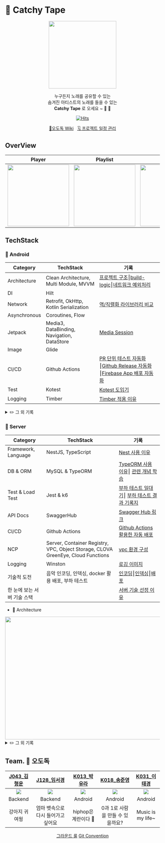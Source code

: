 # 📼 Catchy Tape
<p align="center">
<img width="220" src="https://github.com/boostcampwm2023/and04-catchy-tape/assets/62279741/155828a9-a9b3-4cdf-acc5-95efed03e2bf"/>
</p>
<div align="center">
    
누구든지 노래를 공유할 수 있는  
숨겨진 아티스트의 노래를 들을 수 있는  
**Catchy Tape** 로 오세요 ~ 📼 📼 


[![Hits](https://hits.seeyoufarm.com/api/count/incr/badge.svg?url=https%3A%2F%2Fgithub.com%2Fboostcampwm2023%2Fand04-catchy-tape&count_bg=%23BB2649&title_bg=%23555555&icon=&icon_color=%23BB2649&title=hits&edge_flat=false)](https://hits.seeyoufarm.com)
</div>

<div align="center">
    <a href="https://github.com/boostcampwm2023/and04-catchy-tape/wiki" target="_blank">🍗오도독 Wiki</a> &nbsp 
    <a href="https://github.com/orgs/boostcampwm2023/projects/39" target="_blank">🗓 프로젝트 일정 관리</a> 
</div>

## OverView
| Player  | Playlist | Upload | Search |
| ------------- | ------------- | ------------- | ------------- |
| <img width="200" src="https://github.com/boostcampwm2023/and04-catchy-tape/assets/62279741/a769d2f0-f3e1-4af4-8c97-58da38230ee7" /> | <img width="200" src="https://github.com/boostcampwm2023/and04-catchy-tape/assets/62279741/0789dab5-644d-4709-95c8-5dd4d16a5094"/> | <img width="200" src="https://github.com/boostcampwm2023/and04-catchy-tape/assets/62279741/c6443860-136d-444d-908e-94162714d81d" /> | <img width="200" src="https://github.com/boostcampwm2023/and04-catchy-tape/assets/62279741/956609bb-cfbb-4cf2-b676-89afa01e1837" />


## TechStack
### 🤖 Android
| Category  | TechStack | 기록 |
| ------------- | ------------- | ------------- |
| Architecture  | Clean Architecture, Multi Module, MVVM  | [프로젝트 구조](https://tral-lalala.tistory.com/126)⎮[build-logic](https://algosketch.tistory.com/179)⎮[네트워크 예외처리](https://github.com/boostcampwm2023/and04-catchy-tape/wiki/%EB%84%A4%ED%8A%B8%EC%9B%8C%ED%81%AC-%EC%98%88%EC%99%B8-%EC%B2%98%EB%A6%AC)
| DI | Hilt | 
| Network | Retrofit, OkHttp, Kotlin Serialization | [역/직렬화 라이브러리 비교](https://github.com/boostcampwm2023/and04-catchy-tape/wiki/%EC%97%AD-%EC%A7%81%EB%A0%AC%ED%99%94-%EB%9D%BC%EC%9D%B4%EB%B8%8C%EB%9F%AC%EB%A6%AC-%EB%B9%84%EA%B5%90)
| Asynchronous | Coroutines, Flow
| Jetpack | Media3, DataBinding, Navigation, DataStore | [Media Session](https://round-caution-9fd.notion.site/MediaSessionService-6397c6a060404250b7b565530e1004fd?pvs=4)
| Image | Glide
| CI/CD | Github Actions |[PR 단위 테스트 자동화](https://algosketch.tistory.com/178)⎮[Github Release 자동화](https://tral-lalala.tistory.com/127)⎮[Firebase App 배포 자동화](https://tral-lalala.tistory.com/128)
| Test | Kotest | [Kotest 도입기](https://github.com/boostcampwm2023/and04-catchy-tape/wiki/Kotest-%EB%8F%84%EC%9E%85%EA%B8%B0)
| Logging | Timber | [Timber 적용 이유](https://github.com/boostcampwm2023/and04-catchy-tape/wiki/Timber%EC%9D%84-%EC%A0%81%EC%9A%A9%ED%95%9C-%EC%9D%B4%EC%9C%A0)


<details>
<summary>✏️ 그 외 기록</summary>

- [프로젝트 생성](https://github.com/boostcampwm2023/and04-catchy-tape/wiki/Android#%ED%94%84%EB%A1%9C%EC%A0%9D%ED%8A%B8-%EC%83%9D%EC%84%B1%EC%8B%9C-%EA%B3%A0%EB%A0%A4%ED%95%9C-%EB%82%B4%EC%9A%A9)

</details>


### 📡 Server
| Category  | TechStack | 기록 |
| ------------- | ------------- | -------------|
| Framework, Language | NestJS, TypeScript  | [Nest 사용 이유](https://round-caution-9fd.notion.site/Nest-8da8116bb8014a95b268ea50c9080b8d) |
| DB & ORM | MySQL & TypeORM  | [TypeORM 사용 이유](https://round-caution-9fd.notion.site/prisma-vs-TypeORM-0c8c89b3d5374405aca9e9c1db0a73b6)⎮ [관련 개념 학습](https://round-caution-9fd.notion.site/Server-624068a499114a14ba1388e198bb0dde?p=09210f9a985246639720c50e269f70a5&pm=s)|
| Test & Load Test | Jest & k6  | [부하 테스트 일대기](https://round-caution-9fd.notion.site/174440e709e24d7c909e8c1684c1cc75)⎮ [부하 테스트 결과 기록지](https://round-caution-9fd.notion.site/4ead90a8131844c8b561a34908692e3c)
| API Docs | SwaggerHub  | [Swagger Hub 링크](https://app.swaggerhub.com/apis/12201944/CatchyTapeImsi/1.0.0)
| CI/CD | Github Actions  | [Github Actions 활용한 자동 배포](https://round-caution-9fd.notion.site/Github-Action-29d0d57f5a434954b4a7b4aa8c3b57e0) |
| NCP | Server, Container Registry, VPC, Object Storage, CLOVA GreenEye, Cloud Functions|[vpc 환경 구성](https://round-caution-9fd.notion.site/VPC-a8eefbec2f0244629ee2a092c454ebd7) |
| Logging | Winston  | [로깅 이미지](https://github.com/boostcampwm2023/and04-catchy-tape/wiki/%EC%84%9C%EB%B2%84-%EB%A1%9C%EA%B9%85-%EC%9D%B4%EB%A0%87%EA%B2%8C-%ED%96%88%EC%96%B4%EC%9A%94-!)|
| 기술적 도전 |음악 인코딩, 인덱싱, docker 활용 배포, 부하 테스트| [인코딩](https://round-caution-9fd.notion.site/Cloud-Functions-d7f1528dd32146f6b8f0b255ef33ebd7)⎮[인덱싱](https://round-caution-9fd.notion.site/ERD-DB-74377ed10a2347d1ac15f181134f52a1)⎮[배포](https://round-caution-9fd.notion.site/docker-aa7522e8c5cf4b9c9135d6f6b2114fd4) |
| 한 눈에 보는 서버 기술 스택 |  | [서버 기술 선정 이유](https://round-caution-9fd.notion.site/2a7b52b27e7d45cc980c1eea33a2ce09) |

- 🔧 Architecture
<img src="https://github.com/boostcampwm2023/and04-catchy-tape/assets/83707411/33a0c12d-22da-4ae3-836b-3aeb46015183" width=600 height=400 />

<details>
<summary> ✏️ 그 외 기록</summary>
    <a href="https://round-caution-9fd.notion.site/85dad9cc5a304161bfde523f62345e05">인코딩 성능 개선기</a>
    <br>
    <a href="https://round-caution-9fd.notion.site/SSH-Private-DB-9965141c545849a8bba9f2ad066bc959">ssh 터널링</a>
</details>

## Team. 🍗 오도독 

|[J043_김형운](https://github.com/khw3754)|[J128_임서경](https://github.com/Cutiepazzipozzi)|[K013_박유라](https://github.com/youlalala)|[K018_송준영](https://github.com/HamBP)|[K031_이태경](https://github.com/2taezeat)|
|:---:|:---:|:---:|:---:|:---:|
|<img src="https://github.com/khw3754.png">|<img src="https://github.com/Cutiepazzipozzi.png">|<img src="https://github.com/youlalala.png">|<img src="https://github.com/HamBP.png">|<img src="https://github.com/2taezeat.png">|
|Backend|Backend|Android|Android|Android|
|강아지 귀여웡|엄마 뱃속으로 다시 들어가고 싶어요|hiphop은 계란이다 🥚|0과 1로 사람을 만들 수 있을까요?|Music is my life~|

<div align="center">
    <a href="https://github.com/boostcampwm2023/and04-catchy-tape/wiki/%08Ground-Rule" target="_blank">그라운드 룰</a>
    <a href="https://github.com/boostcampwm2023/and04-catchy-tape/wiki/Git-Convention" target="_blank">Git Convention</a>
</div>



